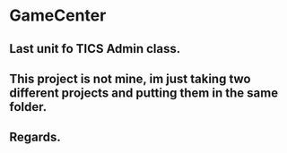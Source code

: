 # GameCenter


## Last unit fo TICS Admin class.





## This project is not mine, im just taking two different projects and putting them in the same folder. 

## Regards.





